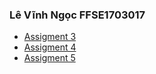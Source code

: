 ### Lê Vĩnh Ngọc FFSE1703017
* [Assigment 3](https://github.com/FASTTRACKSE/FFSE1702A.JavaCore/tree/master/FFSE1703017/JavaCore/src/assignment3)
* [Assigment 4](https://github.com/FASTTRACKSE/FFSE1702A.JavaCore/tree/master/FFSE1703017/JavaCore/src/assignment4)
* [Assigment 5](https://github.com/FASTTRACKSE/FFSE1702A.JavaCore/tree/master/FFSE1703017/JavaCore/src/assignment5)
